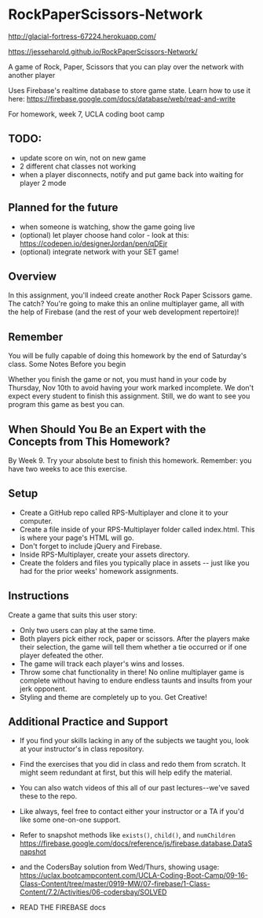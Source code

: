 # RockPaperScissors-Network

http://glacial-fortress-67224.herokuapp.com/

https://jesseharold.github.io/RockPaperScissors-Network/

A game of Rock, Paper, Scissors that you can play over the network with another player

Uses Firebase's realtime database to store game state. Learn how to use it here:
https://firebase.google.com/docs/database/web/read-and-write

For homework, week 7, UCLA coding boot camp

## TODO: 
 * update score on win, not on new game
 * 2 different chat classes not working
 * when a player disconnects, notify and put game back into waiting for player 2 mode

## Planned for the future
 * when someone is watching, show the game going live
 * (optional) let player choose hand color -  look at this: https://codepen.io/designerJordan/pen/qDEjr
 * (optional) integrate network with your SET game!


## Overview
In this assignment, you'll indeed create another Rock Paper Scissors game. The catch? You're going to make this an online multiplayer game, all with the help of Firebase (and the rest of your web development repertoire)!

## Remember
You will be fully capable of doing this homework by the end of Saturday's class.
Some Notes Before you begin

Whether you finish the game or not, you must hand in your code by Thursday, Nov 10th to avoid having your work marked incomplete. We don't expect every student to finish this assignment. Still, we do want to see you program this game as best you can.

## When Should You Be an Expert with the Concepts from This Homework?
By Week 9. Try your absolute best to finish this homework. Remember: you have two weeks to ace this exercise.

## Setup
* Create a GitHub repo called RPS-Multiplayer and clone it to your computer.
* Create a file inside of your RPS-Multiplayer folder called index.html. This is where your page's HTML will go.
* Don't forget to include jQuery and Firebase.
* Inside RPS-Multiplayer, create your assets directory.
* Create the folders and files you typically place in assets -- just like you had for the prior weeks' homework assignments.

## Instructions
Create a game that suits this user story:
* Only two users can play at the same time.
* Both players pick either rock, paper or scissors. After the players make their selection, the game will tell them whether a tie occurred or if one player defeated the other.
* The game will track each player's wins and losses.
* Throw some chat functionality in there! No online multiplayer game is complete without having to endure endless taunts and insults from your jerk opponent.
* Styling and theme are completely up to you. Get Creative!

## Additional Practice and Support
* If you find your skills lacking in any of the subjects we taught you, look at your instructor's in class repository.
* Find the exercises that you did in class and redo them from scratch. It might seem redundant at first, but this will help edify the material.
* You can also watch videos of this all of our past lectures--we've saved these to the repo.
* Like always, feel free to contact either your instructor or a TA if you'd like some one-on-one support.

* Refer to snapshot methods like `exists()`, `child()`, and `numChildren`
https://firebase.google.com/docs/reference/js/firebase.database.DataSnapshot

* and the CodersBay solution from Wed/Thurs, showing usage:
https://uclax.bootcampcontent.com/UCLA-Coding-Boot-Camp/09-16-Class-Content/tree/master/0919-MW/07-firebase/1-Class-Content/7.2/Activities/06-codersbay/SOLVED

* READ THE FIREBASE docs